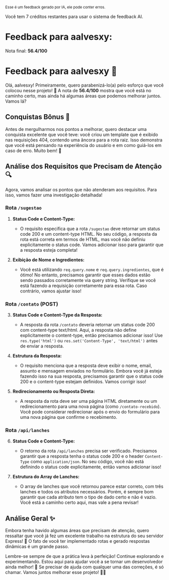 <sup>Esse é um feedback gerado por IA, ele pode conter erros.</sup>

Você tem 7 créditos restantes para usar o sistema de feedback AI.

# Feedback para aalvesxy:

Nota final: **56.4/100**

# Feedback para aalvesxy 🚀

Olá, aalvesxy! Primeiramente, quero parabenizá-lo(a) pelo esforço que você colocou nesse projeto! 🎉 A nota de **56.4/100** mostra que você está no caminho certo, mas ainda há algumas áreas que podemos melhorar juntos. Vamos lá?

## Conquistas Bônus 🎊

Antes de mergulharmos nos pontos a melhorar, quero destacar uma conquista excelente que você teve: você criou um template que é exibido nas requisições 404, contendo uma âncora para a rota raiz. Isso demonstra que você está pensando na experiência do usuário e em como guiá-los em caso de erro. Muito bem! 👏

## Análise dos Requisitos que Precisam de Atenção 🔍

Agora, vamos analisar os pontos que não atenderam aos requisitos. Para isso, vamos fazer uma investigação detalhada!

### Rota `/sugestao`

1. **Status Code e Content-Type:**
   - O requisito especifica que a rota `/sugestao` deve retornar um status code 200 e um content-type HTML. No seu código, a resposta da rota está correta em termos de HTML, mas você não definiu explicitamente o status code. Vamos adicionar isso para garantir que a resposta esteja completa!

2. **Exibição de Nome e Ingredientes:**
   - Você está utilizando `req.query.nome` e `req.query.ingredientes`, que é ótimo! No entanto, precisamos garantir que esses dados estão sendo passados corretamente via query string. Verifique se você está fazendo a requisição corretamente para essa rota. Caso contrário, vamos ajustar isso!

### Rota `/contato` (POST)

3. **Status Code e Content-Type da Resposta:**
   - A resposta da rota `/contato` deveria retornar um status code 200 com content-type text/html. Aqui, a resposta não define explicitamente o content-type, então precisamos adicionar isso! Use `res.type('html')` ou `res.set('Content-Type', 'text/html')` antes de enviar a resposta.

4. **Estrutura da Resposta:**
   - O requisito menciona que a resposta deve exibir o nome, email, assunto e mensagem enviados no formulário. Embora você já esteja fazendo isso na sua resposta, precisamos garantir que o status code 200 e o content-type estejam definidos. Vamos corrigir isso!

5. **Redirecionamento ou Resposta Direta:**
   - A resposta da rota deve ser uma página HTML diretamente ou um redirecionamento para uma nova página (como `/contato-recebido`). Você pode considerar redirecionar após o envio do formulário para uma nova página que confirme o recebimento.

### Rota `/api/lanches`

6. **Status Code e Content-Type:**
   - O retorno da rota `/api/lanches` precisa ser verificado. Precisamos garantir que a resposta tenha o status code 200 e o header `Content-Type` como `application/json`. No seu código, você não está definindo o status code explicitamente, então vamos adicionar isso!

7. **Estrutura do Array de Lanches:**
   - O array de lanches que você retornou parece estar correto, com três lanches e todos os atributos necessários. Porém, é sempre bom garantir que cada atributo tem o tipo de dado certo e não é vazio. Você está a caminho certo aqui, mas vale a pena revisar!

## Análise Geral ✨

Embora tenha havido algumas áreas que precisam de atenção, quero ressaltar que você já fez um excelente trabalho na estrutura do seu servidor Express! 👏 O fato de você ter implementado rotas e gerado respostas dinâmicas é um grande passo. 

Lembre-se sempre de que a prática leva à perfeição! Continue explorando e experimentando. Estou aqui para ajudar você a se tornar um desenvolvedor ainda melhor! 🚀 Se precisar de ajuda com qualquer uma das correções, é só chamar. Vamos juntos melhorar esse projeto! 💪😊